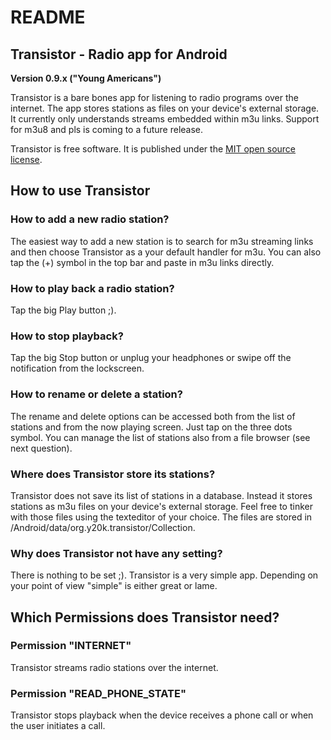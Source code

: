 README
======

Transistor - Radio app for Android
----------------------------------

**Version 0.9.x ("Young Americans")**

Transistor is a bare bones app for listening to radio programs over the internet. The app stores stations as files on your device's external storage. It currently only understands streams embedded within m3u links. Support for m3u8 and pls is coming to a future release.

Transistor is free software. It is published under the [MIT open source license]("https://opensource.org/licenses/MIT">https://opensource.org/licenses/MIT). 

How to use Transistor
---------------------
### How to add a new radio station?
The easiest way to add a new station is to search for m3u streaming links and then choose Transistor as a your default handler for m3u. You can also tap the (+) symbol in the top bar and paste in m3u links directly.

### How to play back a radio station?
Tap the big Play button ;).

### How to stop playback?
Tap the big Stop button or unplug your headphones or swipe off the notification from the lockscreen.

### How to rename or delete a station?
The rename and delete options can be accessed both from the list of stations and from the now playing screen. Just tap on the three dots symbol. You can manage the list of stations also from a file browser (see next question).

### Where does Transistor store its stations?
Transistor does not save its list of stations in a database. Instead it stores stations as m3u files on your device's external storage. Feel free to tinker with those files using the texteditor of your choice. The files are stored in /Android/data/org.y20k.transistor/Collection.

### Why does Transistor not have any setting?
There is nothing to be set ;). Transistor is a very simple app. Depending on your point of view "simple" is either great or lame.

Which Permissions does Transistor need?
---------------------------------------
### Permission "INTERNET"
Transistor streams radio stations over the internet.

### Permission "READ\_PHONE\_STATE"
Transistor stops playback when the device receives a phone call or when the user initiates a call.
